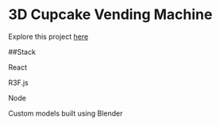 # 3D Cupcake Vending Machine
Explore this project [here](https://cupcakevending.netlify.app/)

##Stack

React

R3F.js

Node

Custom models built using Blender

